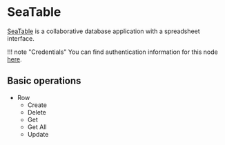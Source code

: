 # SeaTable

[SeaTable](https://seatable.co) is a collaborative database application with a spreadsheet interface.

!!! note "Credentials"
    You can find authentication information for this node [here](/integrations/builtin/credentials/seatable/).


## Basic operations

* Row
    * Create
    * Delete
    * Get
    * Get All
    * Update
